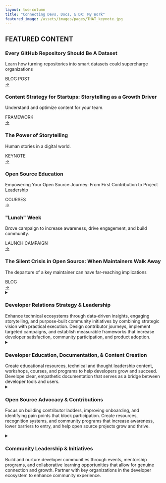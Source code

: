 ```yaml
---
layout: two-column
title: "Connecting Devs, Docs, & DX: My Work"
featured_image: /assets/images/pages/THAT_keynote.jpg
---
```



<!-- Featured Content Section -->
    
<h2>FEATURED CONTENT</h2>

<section class="featured-content-section">
  <div class="container">

<!-- Static Content Cards Grid -->
<div class="content-cards">
  <!-- Card 1 -->
  <div class="content-card">
    <h3 class="card-title">Every GitHub Repository Should Be A Dataset</h3>
    <p class="card-description">
Learn how turning repositories into smart datasets could supercharge organizations    </p>
    <div class="card-type">BLOG POST</div>
    <a href="https://opensauced.pizza/blog/github-repos-as-datasets" target="_blank" class="card-link" aria-label="Read more about Developer Journey Mapping">
      <span class="arrow-icon">→</span>
    </a>
  </div>
  
  <!-- Card 2 -->
  <div class="content-card">
    <h3 class="card-title">Content Strategy for Startups: Storytelling as a Growth Driver</h3>
    <p class="card-description">
      Understand and optimize content for your team.
    </p>
    <div class="card-type">FRAMEWORK</div>
    <a href="https://bekahhw.com/startup-content-strategy" target="_blank" class="card-link" aria-label="Read more about Storytelling-Driven Content">
      <span class="arrow-icon">→</span>
    </a>
  </div>
  <!-- Card 3 -->
  <div class="content-card">
    <h3 class="card-title">The Power of Storytelling</h3>
    <p class="card-description">
     Human stories in a digital world.
    </p>
    <div class="card-type">KEYNOTE</div>
    <a href="https://www.youtube.com/live/Dcz0dOQmcaE?si=iy-cVE_51kBmrALF" target="_blank" class="card-link" aria-label="Watch the video">
      <span class="arrow-icon">→</span>
    </a>
  </div>
  
  <!-- Card 4  -->
  <div class="content-card">
    <h3 class="card-title">Open Source Education</h3>
    <p class="card-description">
    Empowering Your Open Source Journey: From First Contribution to Project Leadership
    </p>
    <div class="card-type">COURSES</div>
    <a href="https://opensauced.pizza/learn" target="_blank" class="card-link" aria-label="Take a course">
      <span class="arrow-icon">→</span>
    </a>
  </div>
  
  <!-- Card 5 -->
  <div class="content-card">
    <h3 class="card-title">"Lunch" Week</h3>
    <p class="card-description">
     Drove campaign to increase awareness, drive engagement, and build community.
    </p>
    <div class="card-type">LAUNCH CAMPAIGN</div>
    <a href="https://opensauced.pizza/lunchweek" target="_blank" class="card-link" aria-label="See our launch week">
      <span class="arrow-icon">→</span>
    </a>
  </div>
  
  <!-- Card 6 -->
  <div class="content-card">
    <h3 class="card-title">The Silent Crisis in Open Source: When Maintainers Walk Away</h3>
    <p class="card-description">
The departure of a key maintainer can have far-reaching implications    </p>
    <div class="card-type">BLOG</div>
    <a href="https://opensauced.pizza/blog/when-open-source-maintainers-leave" target="_blank" class="card-link" aria-label="Read more about when maintainers leave a project.">
      <span class="arrow-icon">→</span>
    </a>
  </div>
</div>

  </div>
</section>
<!-- Developer Experience Card -->
<details class="card">
  <summary>
    <h3>Developer Relations Strategy & Leadership</h3>
    <div class="summary-header">
    Enhance technical ecosystems through data-driven insights, engaging storytelling, and purpose-built community initiatives by combining strategic vision with practical execution. Design contributor journeys, implement targeted campaigns, and establish measurable frameworks that increase developer satisfaction, community participation, and product adoption.
    </div>
    <div class="summary-footer">
  <span class="card-arrow" aria-hidden="true"></span>
    </div>
  </summary>
  <ul>
    <li><strong>Strategy:</strong> Help shape contributor and user experience, onboarding, and storytelling-first marketing.</li>
    <li><strong>Metrics-Driven Content:</strong> Advocated meaningful metrics and content evaluation frameworks.</li>
    <li><strong>Campaign Leadership:</strong>Led successful launches and initiatives like 
    <a href="https://opensauced.pizza/blog/introducing-OSCR">Open Source Contributor Rating (OSCR)</a>, 
    <a href="https://opensauced.pizza/docs/features/dev-card/">Dev Cards</a>, and 
    <a href="https://opensauced.pizza/lunchweek">OpenSauced "Lunch" Week</a> to increase product awareness, user engagement, and build community.
  </li>
  <li><strong>Audience-Specific Drip Campaigns:</strong> Wrote targeted email sequences for different developer audiences to support onboarding, nurture engagement, and guide contributors through their open source journey.</li>
  <li><strong>Startup Consulting:</strong> Partnered with startups to audit DevEx touchpoints and craft developer-first content and community strategies that drive meaningful engagement.</li>
  </ul>
</details>



<!-- Developer Education Card -->
<details class="card">
  <summary>
    <h3>Developer Education, Documentation, & Content Creation</h3>
    <div class="summary-header">
    Create educational resources, technical and thought leadership content, workshops, courses, and programs to help developers grow and succeed. Develope clear, empathetic documentation that serves as a bridge between developer tools and users.
    </div>
    <div class="summary-footer">
        <span class="card-arrow" aria-hidden="true"></span>
    </div>
  </summary>
  <ul>
    <li><strong>Technical Writing:</strong> Published 100+ articles on tech, OSS, and developer growth - <a href="https://bekahhw.com/" target="_blank">Personal Site</a> | <a href="https://dev.to/bekahhw" target="_blank">Dev.to</a> | <a href="https://opensauced.pizza/blog" target="_blank">OpenSauced Blog</a></li>
    <li><strong><a href="https://opensauced.pizza/learn" target="_blank">Courses & Workshops:</a></strong> Launched OpenSauced Learn with two free, self-paced courses and live workshops: <strong><a href="https://opensauced.pizza/learn/intro-to-oss" target="_blank">Intro to Open Source</a></strong> and <strong><a href="https://opensauced.pizza/learn/becoming-a-maintainer" target="_blank">Becoming a Maintainer</a></strong></li>
     <li><strong>Docs Advocacy:</strong> Drove <a href="https://opensauced.pizza/docs/" target="_blank">OpenSauced</a> and <a href="https://vc-community-docs.netlify.app/docs/" target="_blank">Virtual Coffee</a> documentation with clear, empathetic updates.</li>
    <li><strong>"User 0" Mindset:</strong> Writes and tests docs from a new contributor perspective.</li>
    <li><strong>Popular Content:</strong> Wrote <a href="https://bekahhw.com/common-dev-content-pitfalls" target="_blank">"Common Pitfalls in Developer Content: The 7 Deadly Sins of Developer Documentation"</a> and other high-impact resources on <a href="https://bekahhw.com/" target="_blank">bekahhw.com</a>.</li>
    <li>Revamped <a href="https://sauced.ghost.io/" target="_blank"> OpenSauced newsletter</a> increasing engagement and signups.</li>
  </ul>
</details>

<details class="card">

  <summary>
      <h3>Open Source Advocacy & Contributions</h3>

 <div class="summary-header">

Focus on building contributor ladders, improving onboarding, and identifying pain points that block participation. Create resources, recognition systems, and community programs that increase awareness, lower barriers to entry, and help open source projects grow and thrive.</div>
    <div class="summary-footer">
        <span class="card-arrow" aria-hidden="true"></span>
    </div>
  </summary>
<ul>
  <li>
    <a href="https://opensauced.pizza/docs/community-resources/100daysofoss-growing-skills-and-real-world-experience/"><strong>#100DaysOfOSS:</strong></a> Designed a structured challenge supported by GitHub Education for open source newcomers.
  </li>
  <li>
    <strong>Beginner-Friendly Guides:</strong> Authored accessible open source how-tos and guides for 
    <a href="https://opensauced.pizza/docs/opensauced-guides/">OpenSauced docs</a> and 
    <a href="https://dev.to/dashboard/organization/2498">OpenSauced Dev.to</a>.
  </li>
  <li>
    <strong>Hacktoberfest & Community Events:</strong> Organized 
    <a href="https://hacktoberfest.virtualcoffee.io/">Virtual Coffee Hacktoberfest Initiative</a> since 2021 and multiple 
    <a href="https://virtualcoffee.io/events">weekly events</a> since 2020.
  </li>
</ul>
</details>


<!-- Community Leadership Card -->
<details class="card">
  <summary>
    <h3>Community Leadership & Initiatives</h3>
    <div class="summary-header">
      Build and nurture developer communities through events, mentorship programs, and collaborative learning opportunities that allow for genuine connection and growth. Partner with key organizations in the developer ecosystem to enhance community experience.
    </div>
    <div class="summary-footer">
        <span class="card-arrow" aria-hidden="true"></span>
    </div>
  </summary>
  <ul>
    <li><strong><a href="http://virtualcoffee.io/" target="_blank">Virtual Coffee Creator:</a></strong> Created and scaled a tech community with events, mentorship, and learning challenges.</li>
    <li><strong>Programs & Mentorship:</strong> Coordinates Lunch & Learns, <a href="https://virtualcoffee.io/monthlychallenges" target="_blank">monthly challenges</a>, and major event implementation.</li>
    <li><strong>GitHub Campus Collaboration:</strong> Partnered with GitHub for <a href="https://www.youtube.com/watch?v=AlnrOGIIHy4" target="_blank">"Not-ternships"</a> and as an Education partner.</li>
    <li><strong>Speaking Engagements:</strong> <a href="https://www.youtube.com/live/Dcz0dOQmcaE?si=Ikchi5wcTIMKfgWE" target="_blank">Keynoted</a>, <a href="https://www.youtube.com/live/EvDJpN-jJgo?si=7K106CQffBE_CxNk" target="_blank">emceed</a>, and spoke on topics including storytelling and developer journeys.</li>
  </ul>
  <strong><h4>Notable Collaborations</h4></strong>
    <ul>
    <li><strong>GitHub Education:</strong> Supported #100DaysOfOSS and livestreamed open source learning series.</li>
    <li><strong>CFE.dev:</strong> Partnered to host <a href="https://www.youtube.com/live/EvDJpN-jJgo?si=XeUHuFpupgCTb1RK" target="_blank">Code & Coffee: A Virtual Coffee Conference</a></li>
    <li><strong><a href="http://dev.to/bekahhw/" target="_blank">DEV Community:</a></strong> Top contributor, moderator, and strategic blog publisher.</li>
    <li><strong>Hacktoberfest Partner:</strong> Mentored and represented Virtual Coffee in OSS education events.</li>
  </ul>
</details>

